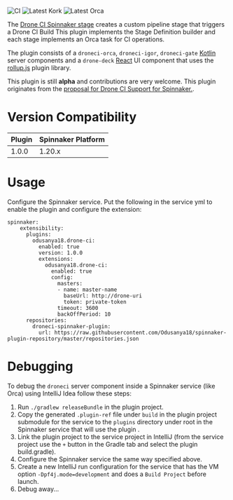 ![CI](https://github.com/odusanya18/droneci-spinnaker-stage/workflows/CI/badge.svg)
![Latest Kork](https://github.com/odusanya18/droneci-spinnaker-stage/workflows/Latest%20Kork/badge.svg?branch=master)
![Latest Orca](https://github.com/odusanya18/droneci-spinnaker-stage/workflows/Latest%20Orca/badge.svg?branch=master)

The [Drone CI Spinnaker stage](https://github.com/odusanya18/droneci-spinnaker-stage/) creates a custom pipeline stage that triggers a Drone CI Build
This plugin implements the Stage Definition builder and each stage implements an Orca task for CI operations.

The plugin consists of a `droneci-orca`, `droneci-igor`, `droneci-gate` [Kotlin](https://kotlinlang.org/docs/reference/) server components and a `drone-deck` [React](https://reactjs.org/) UI component that uses the [rollup.js](https://rollupjs.org/guide/en/#plugins-overview) plugin library.

This plugin is still **alpha** and contributions are very welcome. This plugin originates from the [proposal for Drone CI Support for Spinnaker.](https://github.com/spinnaker/governance/pull/142/files?short_path=a34056b#diff-a34056b379ba57b470080ba831b9424b).

# Version Compatibility
 
| Plugin  | Spinnaker Platform |
|:----------- | :--------- |
| 1.0.0  |  1.20.x |

# Usage
Configure the Spinnaker service. Put the following in the service yml to enable the plugin and configure the extension:

```
spinnaker:
    extensibility:
      plugins:
        odusanya18.drone-ci:
          enabled: true
          version: 1.0.0
          extensions:
            odusanya18.drone-ci:
              enabled: true
              config:
                masters:
                - name: master-name
                  baseUrl: http://drone-uri
                  token: private-token
                timeout: 3600
                backOffPeriod: 10
      repositories:
        droneci-spinnaker-plugin:
          url: https://raw.githubusercontent.com/Odusanya18/spinnaker-plugin-repository/master/repositories.json
```


# Debugging

To debug the `droneci`  server component inside a Spinnaker service (like Orca) using IntelliJ Idea follow these steps:

1) Run `./gradlew releaseBundle` in the plugin project.
2) Copy the generated `.plugin-ref` file under `build` in the plugin project submodule for the service to the `plugins` directory under root in the Spinnaker service that will use the plugin .
3) Link the plugin project to the service project in IntelliJ (from the service project use the `+` button in the Gradle tab and select the plugin build.gradle).
4) Configure the Spinnaker service the same way specified above.
5) Create a new IntelliJ run configuration for the service that has the VM option `-Dpf4j.mode=development` and does a `Build Project` before launch.
6) Debug away...
